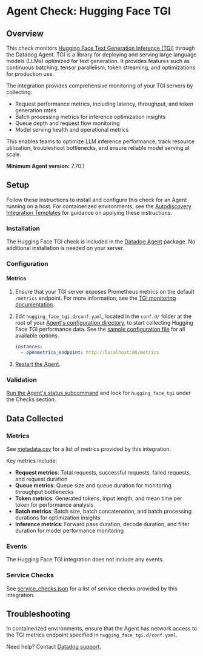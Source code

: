 # Agent Check: Hugging Face TGI

## Overview

This check monitors [Hugging Face Text Generation Inference (TGI)][1] through the Datadog Agent. TGI is a library for deploying and serving large language models (LLMs) optimized for text generation. It provides features such as continuous batching, tensor parallelism, token streaming, and optimizations for production use.

The integration provides comprehensive monitoring of your TGI servers by collecting:
- Request performance metrics, including latency, throughput, and token generation rates
- Batch processing metrics for inference optimization insights
- Queue depth and request flow monitoring
- Model serving health and operational metrics

This enables teams to optimize LLM inference performance, track resource utilization, troubleshoot bottlenecks, and ensure reliable model serving at scale.

**Minimum Agent version:** 7.70.1

## Setup

Follow these instructions to install and configure this check for an Agent running on a host. For containerized environments, see the [Autodiscovery Integration Templates][3] for guidance on applying these instructions.

### Installation

The Hugging Face TGI check is included in the [Datadog Agent][2] package.
No additional installation is needed on your server.

### Configuration

#### Metrics

1. Ensure that your TGI server exposes Prometheus metrics on the default `/metrics` endpoint. For more information, see the [TGI monitoring documentation][10].

2. Edit `hugging_face_tgi.d/conf.yaml`, located in the `conf.d/` folder at the root of your [Agent's configuration directory][11], to start collecting Hugging Face TGI performance data. See the [sample configuration file][4] for all available options.

   ```yaml
   instances:
     - openmetrics_endpoint: http://localhost:80/metrics
   ```

3. [Restart the Agent][5].

### Validation

[Run the Agent's status subcommand][6] and look for `hugging_face_tgi` under the Checks section.

## Data Collected

### Metrics

See [metadata.csv][7] for a list of metrics provided by this integration.

Key metrics include:

- **Request metrics**: Total requests, successful requests, failed requests, and request duration
- **Queue metrics**: Queue size and queue duration for monitoring throughput bottlenecks
- **Token metrics**: Generated tokens, input length, and mean time per token for performance analysis
- **Batch metrics**: Batch size, batch concatenation, and batch processing durations for optimization insights
- **Inference metrics**: Forward pass duration, decode duration, and filter duration for model performance monitoring

### Events

The Hugging Face TGI integration does not include any events.

### Service Checks

See [service_checks.json][8] for a list of service checks provided by this integration.

## Troubleshooting

In containerized environments, ensure that the Agent has network access to the TGI metrics endpoint specified in `hugging_face_tgi.d/conf.yaml`.

Need help? Contact [Datadog support][9].


[1]: https://huggingface.co/docs/text-generation-inference/index
[2]: /account/settings/agent/latest
[3]: https://docs.datadoghq.com/agent/kubernetes/integrations/
[4]: https://github.com/DataDog/integrations-core/blob/master/hugging_face_tgi/datadog_checks/hugging_face_tgi/data/conf.yaml.example
[5]: https://docs.datadoghq.com/agent/guide/agent-commands/#start-stop-and-restart-the-agent
[6]: https://docs.datadoghq.com/agent/guide/agent-commands/#agent-status-and-information
[7]: https://github.com/DataDog/integrations-core/blob/master/hugging_face_tgi/metadata.csv
[8]: https://github.com/DataDog/integrations-core/blob/master/hugging_face_tgi/assets/service_checks.json
[9]: https://docs.datadoghq.com/help/
[10]: https://huggingface.co/docs/text-generation-inference/en/basic_tutorials/monitoring
[11]: https://docs.datadoghq.com/agent/configuration/agent-configuration-files/#agent-configuration-directory
